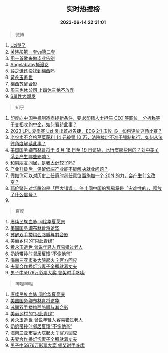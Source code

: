 <div align="center"><h2>实时热搜榜</h2><h4>2023-06-14 22:31:01</h4></div>

> 微博  

1. [Uzi哭了](https://s.weibo.com/weibo?q=Uzi%E5%93%AD%E4%BA%86&t=31&band_rank=1&Refer=top)<br />
2. [关晓彤第一套vs第二套](https://s.weibo.com/weibo?q=%23%E5%85%B3%E6%99%93%E5%BD%A4%E7%AC%AC%E4%B8%80%E5%A5%97vs%E7%AC%AC%E4%BA%8C%E5%A5%97%23&t=31&band_rank=2&Refer=top)<br />
3. [用一首歌来做毕业告别](https://s.weibo.com/weibo?q=%23%E7%94%A8%E4%B8%80%E9%A6%96%E6%AD%8C%E6%9D%A5%E5%81%9A%E6%AF%95%E4%B8%9A%E5%91%8A%E5%88%AB%23&t=31&band_rank=3&Refer=top)<br />
4. [Angelababy撕漫女](https://s.weibo.com/weibo?q=%23Angelababy%E6%92%95%E6%BC%AB%E5%A5%B3%23&t=31&band_rank=4&Refer=top)<br />
5. [薛之谦还没找到梅西吗](https://s.weibo.com/weibo?q=%23%E8%96%9B%E4%B9%8B%E8%B0%A6%E8%BF%98%E6%B2%A1%E6%89%BE%E5%88%B0%E6%A2%85%E8%A5%BF%E5%90%97%23&t=31&band_rank=5&Refer=top)<br />
6. [黄永玉逝世](https://s.weibo.com/weibo?q=%23%E9%BB%84%E6%B0%B8%E7%8E%89%E9%80%9D%E4%B8%96%23&t=31&band_rank=6&Refer=top)<br />
7. [梅西苏醒合影](https://s.weibo.com/weibo?q=%23%E6%A2%85%E8%A5%BF%E8%8B%8F%E9%86%92%E5%90%88%E5%BD%B1%23&t=31&band_rank=7&Refer=top)<br />
8. [周三也休公司 上四休三绝不放弃](https://s.weibo.com/weibo?q=%E5%91%A8%E4%B8%89%E4%B9%9F%E4%BC%91%E5%85%AC%E5%8F%B8%20%E4%B8%8A%E5%9B%9B%E4%BC%91%E4%B8%89%E7%BB%9D%E4%B8%8D%E6%94%BE%E5%BC%83&t=31&band_rank=8&Refer=top)<br />
9. [S属性大爆发](https://s.weibo.com/weibo?q=S%E5%B1%9E%E6%80%A7%E5%A4%A7%E7%88%86%E5%8F%91&t=31&band_rank=9&Refer=top)<br />

> 知乎  

1. [印度向中国手机制造商提新条件，要求印籍人士担任 CEO 等职位，分析称等于变相收购中企，如何看待此事？](https://www.zhihu.com/question/606514618)<br />
2. [2023 LPL 夏季赛 Uzi 复出首战告捷，EDG 2:1 击败 iG，如何评价这场比赛？](https://www.zhihu.com/question/606583572)<br />
3. [老农卖不合格芹菜获利 14 元被罚 10 万，法院裁定不准予强制执行，如何从法律角度解读此事？](https://www.zhihu.com/question/606519434)<br />
4. [美国国务卿布林肯将于 6 月 18 日至 19 日访华，此行有哪些目的？对中美关系会产生哪些影响？](https://www.zhihu.com/question/606641194)<br />
5. [和男朋友同居，是我太计较了吗?](https://www.zhihu.com/question/606007032)<br />
6. [产业升级后，保留低端产业能不能解决就业问题？](https://www.zhihu.com/question/606479429)<br />
7. [假如你可以对历史上任意时刻任意位置施加一个 20N 的力，会产生什么改变？](https://www.zhihu.com/question/606039811)<br />
8. [耶伦警告对华脱钩是「巨大错误」，停止同中国的贸易将是「灾难性的」，释放了什么信号？](https://www.zhihu.com/question/606560492)<br />
9. []()<br />

> 百度  

1. [赓续民族血脉 同绘华夏愿景](https://www.baidu.com/s?wd=%E8%B5%93%E7%BB%AD%E6%B0%91%E6%97%8F%E8%A1%80%E8%84%89+%E5%90%8C%E7%BB%98%E5%8D%8E%E5%A4%8F%E6%84%BF%E6%99%AF&sa=fyb_news&rsv_dl=fyb_news)<br />
2. [美国国务卿布林肯将访华](https://www.baidu.com/s?wd=%E7%BE%8E%E5%9B%BD%E5%9B%BD%E5%8A%A1%E5%8D%BF%E5%B8%83%E6%9E%97%E8%82%AF%E5%B0%86%E8%AE%BF%E5%8D%8E&sa=fyb_news&rsv_dl=fyb_news)<br />
3. [苏醒双手搂梅西胳膊与其合影](https://www.baidu.com/s?wd=%E8%8B%8F%E9%86%92%E5%8F%8C%E6%89%8B%E6%90%82%E6%A2%85%E8%A5%BF%E8%83%B3%E8%86%8A%E4%B8%8E%E5%85%B6%E5%90%88%E5%BD%B1&sa=fyb_news&rsv_dl=fyb_news)<br />
4. [美丽乡村的“只此青绿”](https://www.baidu.com/s?wd=%E7%BE%8E%E4%B8%BD%E4%B9%A1%E6%9D%91%E7%9A%84%E2%80%9C%E5%8F%AA%E6%AD%A4%E9%9D%92%E7%BB%BF%E2%80%9D&sa=fyb_news&rsv_dl=fyb_news)<br />
5. [黄永玉逝世 曾说年轻人容易错过老人](https://www.baidu.com/s?wd=%E9%BB%84%E6%B0%B8%E7%8E%89%E9%80%9D%E4%B8%96+%E6%9B%BE%E8%AF%B4%E5%B9%B4%E8%BD%BB%E4%BA%BA%E5%AE%B9%E6%98%93%E9%94%99%E8%BF%87%E8%80%81%E4%BA%BA&sa=fyb_news&rsv_dl=fyb_news)<br />
6. [奶奶带孙时邻居反馈“不像他爸”](https://www.baidu.com/s?wd=%E5%A5%B6%E5%A5%B6%E5%B8%A6%E5%AD%99%E6%97%B6%E9%82%BB%E5%B1%85%E5%8F%8D%E9%A6%88%E2%80%9C%E4%B8%8D%E5%83%8F%E4%BB%96%E7%88%B8%E2%80%9D&sa=fyb_news&rsv_dl=fyb_news)<br />
7. [海南三亚市委大院起火？官方回应](https://www.baidu.com/s?wd=%E6%B5%B7%E5%8D%97%E4%B8%89%E4%BA%9A%E5%B8%82%E5%A7%94%E5%A4%A7%E9%99%A2%E8%B5%B7%E7%81%AB%EF%BC%9F%E5%AE%98%E6%96%B9%E5%9B%9E%E5%BA%94&sa=fyb_news&rsv_dl=fyb_news)<br />
8. [夫妻合作换灯泡妻子全程驮着丈夫](https://www.baidu.com/s?wd=%E5%A4%AB%E5%A6%BB%E5%90%88%E4%BD%9C%E6%8D%A2%E7%81%AF%E6%B3%A1%E5%A6%BB%E5%AD%90%E5%85%A8%E7%A8%8B%E9%A9%AE%E7%9D%80%E4%B8%88%E5%A4%AB&sa=fyb_news&rsv_dl=fyb_news)<br />
9. [男子中5976万彩票大奖 领奖时手哆嗦](https://www.baidu.com/s?wd=%E7%94%B7%E5%AD%90%E4%B8%AD5976%E4%B8%87%E5%BD%A9%E7%A5%A8%E5%A4%A7%E5%A5%96+%E9%A2%86%E5%A5%96%E6%97%B6%E6%89%8B%E5%93%86%E5%97%A6&sa=fyb_news&rsv_dl=fyb_news)<br />

> 哔哩哔哩  

1. [赓续民族血脉 同绘华夏愿景](https://www.baidu.com/s?wd=%E8%B5%93%E7%BB%AD%E6%B0%91%E6%97%8F%E8%A1%80%E8%84%89+%E5%90%8C%E7%BB%98%E5%8D%8E%E5%A4%8F%E6%84%BF%E6%99%AF&sa=fyb_news&rsv_dl=fyb_news)<br />
2. [美国国务卿布林肯将访华](https://www.baidu.com/s?wd=%E7%BE%8E%E5%9B%BD%E5%9B%BD%E5%8A%A1%E5%8D%BF%E5%B8%83%E6%9E%97%E8%82%AF%E5%B0%86%E8%AE%BF%E5%8D%8E&sa=fyb_news&rsv_dl=fyb_news)<br />
3. [苏醒双手搂梅西胳膊与其合影](https://www.baidu.com/s?wd=%E8%8B%8F%E9%86%92%E5%8F%8C%E6%89%8B%E6%90%82%E6%A2%85%E8%A5%BF%E8%83%B3%E8%86%8A%E4%B8%8E%E5%85%B6%E5%90%88%E5%BD%B1&sa=fyb_news&rsv_dl=fyb_news)<br />
4. [美丽乡村的“只此青绿”](https://www.baidu.com/s?wd=%E7%BE%8E%E4%B8%BD%E4%B9%A1%E6%9D%91%E7%9A%84%E2%80%9C%E5%8F%AA%E6%AD%A4%E9%9D%92%E7%BB%BF%E2%80%9D&sa=fyb_news&rsv_dl=fyb_news)<br />
5. [黄永玉逝世 曾说年轻人容易错过老人](https://www.baidu.com/s?wd=%E9%BB%84%E6%B0%B8%E7%8E%89%E9%80%9D%E4%B8%96+%E6%9B%BE%E8%AF%B4%E5%B9%B4%E8%BD%BB%E4%BA%BA%E5%AE%B9%E6%98%93%E9%94%99%E8%BF%87%E8%80%81%E4%BA%BA&sa=fyb_news&rsv_dl=fyb_news)<br />
6. [奶奶带孙时邻居反馈“不像他爸”](https://www.baidu.com/s?wd=%E5%A5%B6%E5%A5%B6%E5%B8%A6%E5%AD%99%E6%97%B6%E9%82%BB%E5%B1%85%E5%8F%8D%E9%A6%88%E2%80%9C%E4%B8%8D%E5%83%8F%E4%BB%96%E7%88%B8%E2%80%9D&sa=fyb_news&rsv_dl=fyb_news)<br />
7. [海南三亚市委大院起火？官方回应](https://www.baidu.com/s?wd=%E6%B5%B7%E5%8D%97%E4%B8%89%E4%BA%9A%E5%B8%82%E5%A7%94%E5%A4%A7%E9%99%A2%E8%B5%B7%E7%81%AB%EF%BC%9F%E5%AE%98%E6%96%B9%E5%9B%9E%E5%BA%94&sa=fyb_news&rsv_dl=fyb_news)<br />
8. [夫妻合作换灯泡妻子全程驮着丈夫](https://www.baidu.com/s?wd=%E5%A4%AB%E5%A6%BB%E5%90%88%E4%BD%9C%E6%8D%A2%E7%81%AF%E6%B3%A1%E5%A6%BB%E5%AD%90%E5%85%A8%E7%A8%8B%E9%A9%AE%E7%9D%80%E4%B8%88%E5%A4%AB&sa=fyb_news&rsv_dl=fyb_news)<br />
9. [男子中5976万彩票大奖 领奖时手哆嗦](https://www.baidu.com/s?wd=%E7%94%B7%E5%AD%90%E4%B8%AD5976%E4%B8%87%E5%BD%A9%E7%A5%A8%E5%A4%A7%E5%A5%96+%E9%A2%86%E5%A5%96%E6%97%B6%E6%89%8B%E5%93%86%E5%97%A6&sa=fyb_news&rsv_dl=fyb_news)<br />
